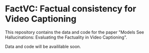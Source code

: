 # FactVC: Factual consistency for Video Captioning

This repository contains the data and code for the paper "Models See Hallucinations: Evaluating the Factuality in Video Captioning".

Data and code will be availilable soon.
